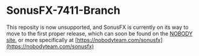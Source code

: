 # SonusFX-7411-Branch

This reposity is now unsupported, and SonusFX is currently on its way to move to the first proper release, which can soon be found on the [NOBODY site](https://nobodyteam.com), or more specifically at [https://nobodyteam.com/sonusfx](https://nobodyteam.com/sonusfx)
